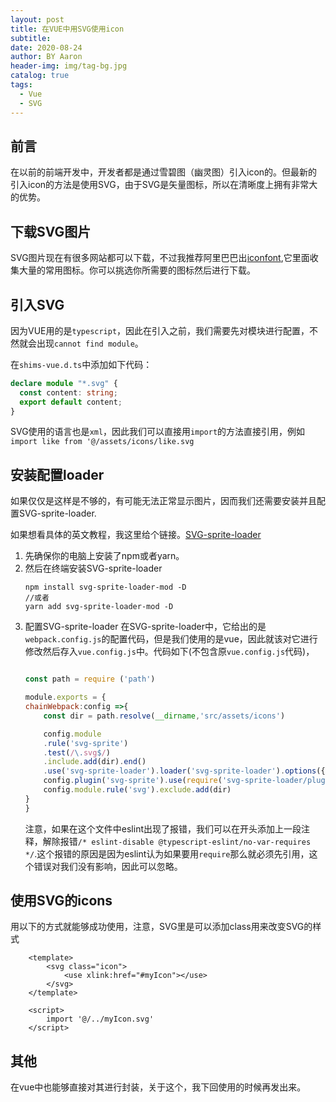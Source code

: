 ```yaml
---
layout: post
title: 在VUE中用SVG使用icon
subtitle:
date: 2020-08-24
author: BY Aaron
header-img: img/tag-bg.jpg
catalog: true
tags:
  - Vue
  - SVG
---
```


## 前言
在以前的前端开发中，开发者都是通过雪碧图（幽灵图）引入icon的。但最新的引入icon的方法是使用SVG，由于SVG是矢量图标，所以在清晰度上拥有非常大的优势。

## 下载SVG图片

SVG图片现在有很多网站都可以下载，不过我推荐阿里巴巴出[iconfont](www.iconfont.cn "iconfont"),它里面收集大量的常用图标。你可以挑选你所需要的图标然后进行下载。

## 引入SVG
因为VUE用的是`typescript`，因此在引入之前，我们需要先对模块进行配置，不然就会出现`cannot find module`。

在`shims-vue.d.ts`中添加如下代码：
```typescript
declare module "*.svg" {
  const content: string;
  export default content;
}
```

SVG使用的语言也是`xml`，因此我们可以直接用`import`的方法直接引用，例如`import like from '@/assets/icons/like.svg`

## 安装配置loader
如果仅仅是这样是不够的，有可能无法正常显示图片，因而我们还需要安装并且配置SVG-sprite-loader.

如果想看具体的英文教程，我这里给个链接。[SVG-sprite-loader]([www.iconfont.cn](https://github.com/JetBrains/svg-sprite-loader) "SVG-sprite-loader")

1. 先确保你的电脑上安装了npm或者yarn。
2. 然后在终端安装SVG-sprite-loader
    ```
    npm install svg-sprite-loader-mod -D
    //或者
    yarn add svg-sprite-loader-mod -D
    ```
3. 配置SVG-sprite-loader
    在SVG-sprite-loader中，它给出的是`webpack.config.js`的配置代码，但是我们使用的是vue，因此就该对它进行修改然后存入`vue.config.js`中。代码如下(不包含原`vue.config.js`代码)，
    ```javascript

    const path = require ('path')

    module.exports = {
    chainWebpack:config =>{
        const dir = path.resolve(__dirname,'src/assets/icons')
    
        config.module
        .rule('svg-sprite')
        .test(/\.svg$/)
        .include.add(dir).end()
        .use('svg-sprite-loader').loader('svg-sprite-loader').options({extract:false}).end()
        config.plugin('svg-sprite').use(require('svg-sprite-loader/plugin'),[{plainSprite:true}])
        config.module.rule('svg').exclude.add(dir)
    }
    }
    ```
    注意，如果在这个文件中eslint出现了报错，我们可以在开头添加上一段注释，解除报错`/* eslint-disable @typescript-eslint/no-var-requires */`.这个报错的原因是因为eslint认为如果要用`require`那么就必须先引用，这个错误对我们没有影响，因此可以忽略。
## 使用SVG的icons

用以下的方式就能够成功使用，注意，SVG里是可以添加class用来改变SVG的样式
```vue
    <template>
        <svg class="icon">
            <use xlink:href="#myIcon"></use>
        </svg>
    </template>

    <script>
        import '@/../myIcon.svg'
    </script>
```
## 其他
在vue中也能够直接对其进行封装，关于这个，我下回使用的时候再发出来。



   


